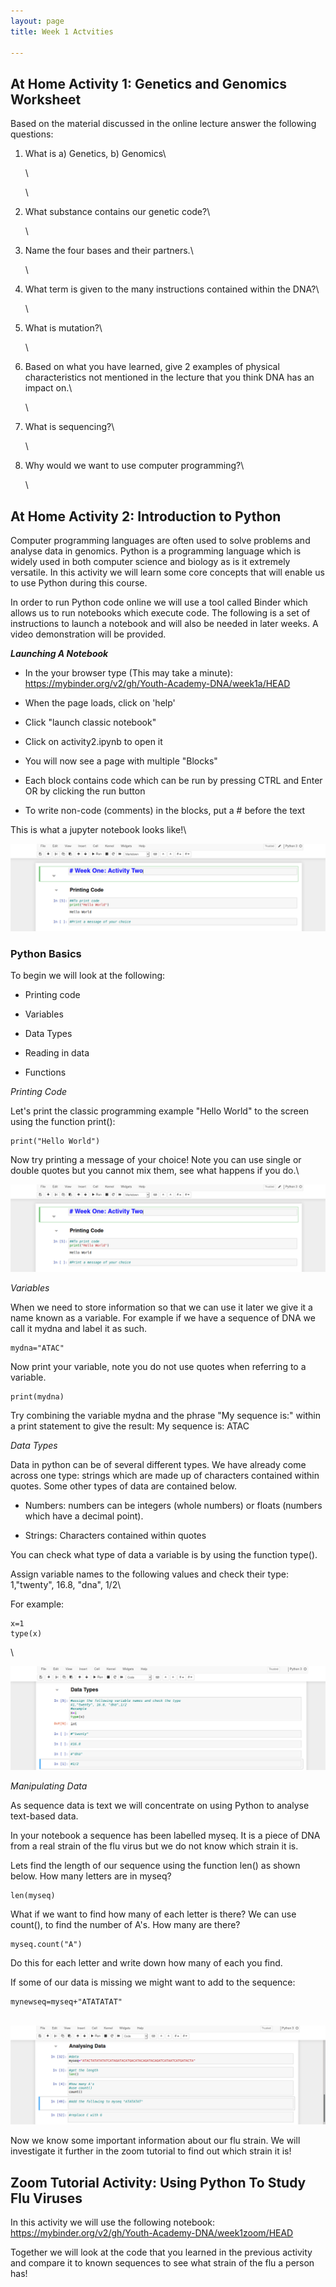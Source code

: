 ```yaml
---
layout: page
title: Week 1 Actvities

---
```

## At Home Activity 1: Genetics and Genomics Worksheet 

Based on the material discussed in the online lecture answer the following questions:

1. What is a) Genetics, b) Genomics\

   \

   \

2. What substance contains our genetic code?\

   \

3. Name the four bases and their partners.\

   \

4. What term is given to the many instructions contained within the DNA?\

   \

5. What is mutation?\

   \

6. Based on what you have learned, give 2 examples of physical characteristics not mentioned in the lecture that you think DNA has an impact on.\

   \

7. What is sequencing?\

   \

8. Why would we want to use computer programming?\

   \

## At Home Activity 2: Introduction to Python

Computer programming languages are often used to solve problems and analyse data in genomics. Python is a programming language which is widely used in both computer science and biology as is it extremely versatile. In this activity we will learn some core concepts that will enable us to use Python during this course.

In order to run Python code online we will use a tool called Binder which allows us to run notebooks which execute code. The following is a set of instructions to launch a notebook and will also be needed in later weeks. A video demonstration will be provided.


***Launching A Notebook***

-   In the your browser type (This may take a minute):
    https://mybinder.org/v2/gh/Youth-Academy-DNA/week1a/HEAD

-   When the page loads, click on 'help'

-   Click \"launch classic notebook\"

-   Click on activity2.ipynb to open it

-   You will now see a page with multiple \"Blocks\"

-   Each block contains code which can be run by pressing CTRL and Enter
    OR by clicking the run button

-   To write non-code (comments) in the blocks, put a \# before the text

This is what a jupyter notebook looks like!\

![](images/printingcode.png)



### Python Basics 

To begin we will look at the following:

-   Printing code

-   Variables

-   Data Types

-   Reading in data

-   Functions



*Printing Code*

 Let's print the classic programming example \"Hello World\" to the screen using the function print():

```{python}
print("Hello World") 
```

Now try printing a message of your choice! Note you can use single or double quotes but you cannot mix them, see what happens if you do.\



![](images/printingcode.png)

*Variables*

When we need to store information so that we can use it later we give it a name known as a variable. For example if we have a sequence of DNA we call it mydna and label it as such.

```{python}
mydna="ATAC"
```



Now print your variable, note you do not use quotes when referring to a variable.

```{python}
print(mydna)
```


Try combining the variable mydna and the phrase \"My sequence is:" within a print statement to give the result: My sequence is: ATAC

*Data Types*

Data in python can be of several different types. We have already come across one type: strings which are made up of characters contained within quotes. Some other types of data are contained below.

-   Numbers: numbers can be integers (whole numbers) or floats (numbers
    which have a decimal point).

-   Strings: Characters contained within quotes

You can check what type of data a variable is by using the function type().

Assign variable names to the following values and check their type:
1,\"twenty\", 16.8, \"dna\", 1/2\

For example:

```{python}
x=1
type(x)
```

\

![](images/datatypes.png)



*Manipulating Data*

As sequence data is text we will concentrate on using Python to analyse text-based data.

In your notebook a sequence has been labelled myseq. It is a piece of DNA from a real strain of the flu virus but we do not know which strain it is. 

Lets find the length of our sequence using the function len() as shown below. How many letters are in myseq?

```{python}
len(myseq)
```



What if we want to find how many of each letter is there?
We can use count(), to find the number of A's. How many are there?

```{python}
myseq.count("A")
```


Do this for each letter and write down how many of each you find.

If some of our data is missing we might want to add to the sequence:

```{python}
mynewseq=myseq+"ATATATAT"
```

\
![](images/analysingdata1.png)


Now we know some important information about our flu strain. We will investigate it further in the zoom tutorial to find out which strain it is! 





## Zoom Tutorial Activity:  Using Python To Study Flu Viruses 


In this activity we will use the following notebook: https://mybinder.org/v2/gh/Youth-Academy-DNA/week1zoom/HEAD  

Together we will look at the code that you learned in the previous activity and compare it to known sequences to see what strain of the flu a person has!
